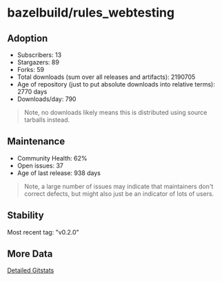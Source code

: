 # bazelbuild/rules_webtesting

## Adoption

- Subscribers: 13
- Stargazers: 89
- Forks: 59
- Total downloads (sum over all releases and artifacts): 2190705
- Age of repository (just to put absolute downloads into relative terms): 2770 days
- Downloads/day: 790

> Note, no downloads likely means this is distributed using source tarballs instead.

## Maintenance

- Community Health: 62%
- Open issues: 37
- Age of last release: 938 days

> Note, a large number of issues may indicate that maintainers don't correct defects, but might also
> just be an indicator of lots of users.

## Stability

Most recent tag: "v0.2.0"

## More Data

[Detailed Gitstats](/bazel-catalog/gitstats/bazelbuild/rules_webtesting)

